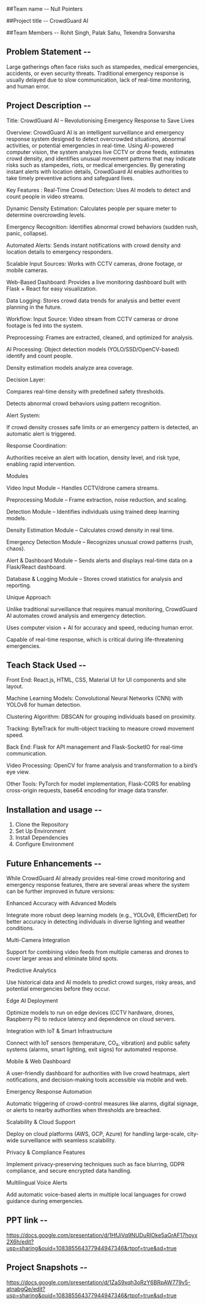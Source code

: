 
##Team name -- 
Null Pointers

##Project title -- 
CrowdGuard AI

##Team Members -- 
Rohit Singh, Palak Sahu, Tekendra Sonvarsha

## Problem Statement -- 

Large gatherings often face risks such as stampedes, medical emergencies, accidents, or even security threats. Traditional emergency response is usually delayed due to slow communication, lack of real-time monitoring, and human error.

## Project Description -- 

Title: CrowdGuard AI – Revolutionising Emergency Response to Save Lives

Overview:
CrowdGuard AI is an intelligent surveillance and emergency response system designed to detect overcrowded situations, abnormal activities, or potential emergencies in real-time. Using AI-powered computer vision, the system analyzes live CCTV or drone feeds, estimates crowd density, and identifies unusual movement patterns that may indicate risks such as stampedes, riots, or medical emergencies. By generating instant alerts with location details, CrowdGuard AI enables authorities to take timely preventive actions and safeguard lives.

Key Features :
Real-Time Crowd Detection: Uses AI models to detect and count people in video streams.

Dynamic Density Estimation: Calculates people per square meter to determine overcrowding levels.

Emergency Recognition: Identifies abnormal crowd behaviors (sudden rush, panic, collapse).

Automated Alerts: Sends instant notifications with crowd density and location details to emergency responders.

Scalable Input Sources: Works with CCTV cameras, drone footage, or mobile cameras.

Web-Based Dashboard: Provides a live monitoring dashboard built with Flask + React for easy visualization.

Data Logging: Stores crowd data trends for analysis and better event planning in the future.

Workflow:
Input Source: Video stream from CCTV cameras or drone footage is fed into the system.

Preprocessing: Frames are extracted, cleaned, and optimized for analysis.

AI Processing:
Object detection models (YOLO/SSD/OpenCV-based) identify and count people.

Density estimation models analyze area coverage.

Decision Layer:

Compares real-time density with predefined safety thresholds.

Detects abnormal crowd behaviors using pattern recognition.

Alert System:

If crowd density crosses safe limits or an emergency pattern is detected, an automatic alert is triggered.

Response Coordination:

Authorities receive an alert with location, density level, and risk type, enabling rapid intervention.

Modules

Video Input Module – Handles CCTV/drone camera streams.

Preprocessing Module – Frame extraction, noise reduction, and scaling.

Detection Module – Identifies individuals using trained deep learning models.

Density Estimation Module – Calculates crowd density in real time.

Emergency Detection Module – Recognizes unusual crowd patterns (rush, chaos).

Alert & Dashboard Module – Sends alerts and displays real-time data on a Flask/React dashboard.

Database & Logging Module – Stores crowd statistics for analysis and reporting.

Unique Approach

Unlike traditional surveillance that requires manual monitoring, CrowdGuard AI automates crowd analysis and emergency detection.

Uses computer vision + AI for accuracy and speed, reducing human error.

Capable of real-time response, which is critical during life-threatening emergencies.

## Teach Stack Used --
Front End: React.js, HTML, CSS, Material UI for UI components and site layout.

Machine Learning Models: Convolutional Neural Networks (CNN) with YOLOv8 for human detection.

Clustering Algorithm: DBSCAN for grouping individuals based on proximity.

Tracking: ByteTrack for multi-object tracking to measure crowd movement speed.

Back End: Flask for API management and Flask-SocketIO for real-time communication.

Video Processing: OpenCV for frame analysis and transformation to a bird’s eye view.

Other Tools: PyTorch for model implementation, Flask-CORS for enabling cross-origin requests, base64 encoding for image data transfer.

## Installation and usage --
1. Clone the Repository
2. Set Up Environment
3. Install Dependencies
4. Configure Environment

## Future Enhancements -- 

While CrowdGuard AI already provides real-time crowd monitoring and emergency response features, there are several areas where the system can be further improved in future versions:

Enhanced Accuracy with Advanced Models

Integrate more robust deep learning models (e.g., YOLOv8, EfficientDet) for better accuracy in detecting individuals in diverse lighting and weather conditions.

Multi-Camera Integration

Support for combining video feeds from multiple cameras and drones to cover larger areas and eliminate blind spots.

Predictive Analytics

Use historical data and AI models to predict crowd surges, risky areas, and potential emergencies before they occur.

Edge AI Deployment

Optimize models to run on edge devices (CCTV hardware, drones, Raspberry Pi) to reduce latency and dependence on cloud servers.

Integration with IoT & Smart Infrastructure

Connect with IoT sensors (temperature, CO₂, vibration) and public safety systems (alarms, smart lighting, exit signs) for automated response.

Mobile & Web Dashboard

A user-friendly dashboard for authorities with live crowd heatmaps, alert notifications, and decision-making tools accessible via mobile and web.

Emergency Response Automation

Automatic triggering of crowd-control measures like alarms, digital signage, or alerts to nearby authorities when thresholds are breached.

Scalability & Cloud Support

Deploy on cloud platforms (AWS, GCP, Azure) for handling large-scale, city-wide surveillance with seamless scalability.

Privacy & Compliance Features

Implement privacy-preserving techniques such as face blurring, GDPR compliance, and secure encrypted data handling.

Multilingual Voice Alerts

Add automatic voice-based alerts in multiple local languages for crowd guidance during emergencies.


## PPT link --
https://docs.google.com/presentation/d/1HfJiVq9NUDuRlOke5aGrAF17hoyx2X6h/edit?usp=sharing&ouid=108385564377944947346&rtpof=true&sd=true

## Project Snapshots --
https://docs.google.com/presentation/d/1ZaS9xqh3oRzY6BRpAW779v5-atnabgQe/edit?usp=sharing&ouid=108385564377944947346&rtpof=true&sd=true
